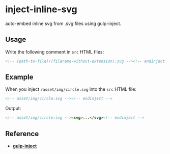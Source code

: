 # inject-inline-svg
auto-embed inline svg from .svg files using gulp-inject.

## Usage

Write the following comment in `src` HTML files:

```html
<!-- (path-to-file)/(filename-without-extension):svg --><!-- endinject -->
```


## Example

When you inject `/asset/img/circle.svg` into the `src` HTML file:

```html
<!-- asset/img/circle:svg --><!-- endinject -->
```

Output:
```html
<!-- asset/img/circle:svg --><svg>...</svg><!-- endinject -->
```

## Reference

- **[gulp-inject](https://www.npmjs.com/package/gulp-inject)**
